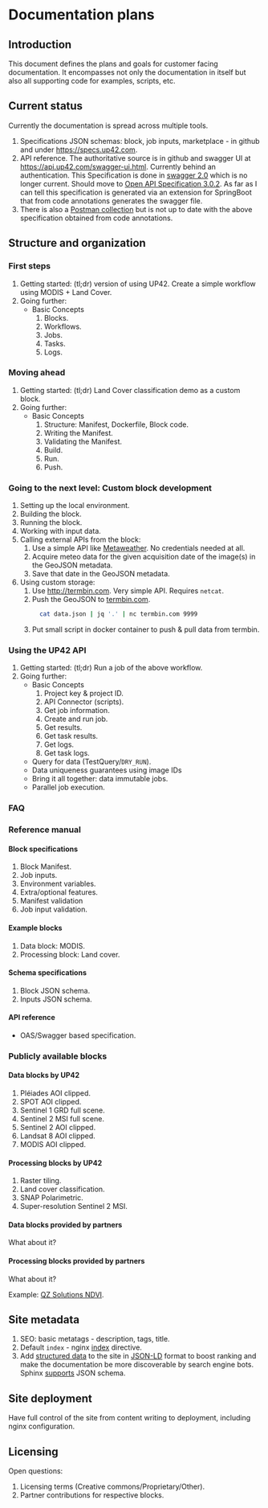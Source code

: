# Documentation plans

## Introduction

This document defines the plans and goals for customer facing
documentation. It encompasses not only the documentation in itself but
also all supporting code for examples, scripts, etc.

## Current status

Currently the documentation is spread across multiple tools.

 1. Specifications JSON schemas: block, job inputs, marketplace - in
    github and under <https://specs.up42.com>.
 2. API reference. The authoritative source is in github and swagger
    UI at <https://api.up42.com/swagger-ui.html>. Currently behind an
    authentication. This Specification is done in 
    [swagger 2.0](https://github.com/OAI/OpenAPI-Specification/blob/master/versions/2.0.md)
    which is no longer current. Should move to
    [Open API Specification 3.0.2](https://github.com/OAI/OpenAPI-Specification/blob/master/versions/3.0.2.md).
    As far as I can tell this specification is generated via an
    extension for SpringBoot that from code annotations generates the
    swagger file. 
 3. There is also a [Postman collection](https://team-up42.postman.co/collections/5764460-35e0ab3e-f5d9-4fcf-a4ea-2e2495318b08?version=latest&workspace=cd4eb771-f5c5-4896-8511-3c9f1127bd9b)
    but is not up to date with the above specification obtained from
    code annotations.

## Structure and organization

### First steps

 1. Getting started: (tl;dr) version of using UP42. Create a simple
    workflow using MODIS + Land Cover.
 2. Going further:
    * Basic Concepts
      1. Blocks.
      2. Workflows.
      3. Jobs.
      4. Tasks.
      5. Logs.
 
### Moving ahead
 
 1. Getting started: (tl;dr) Land Cover classification demo as a
    custom block.
 2. Going further:
    * Basic Concepts
      1. Structure: Manifest, Dockerfile, Block code.
      2. Writing the Manifest.
      3. Validating the Manifest.
      4. Build.
      5. Run.
      6. Push.
      
### Going to the next level: Custom block development

 1. Setting up the local environment.
 2. Building the block.
 3. Running the block.
 4. Working with input data.
 5. Calling external APIs from the block: 
    1. Use a simple API like
       [Metaweather](https://www.metaweather.com/api/).
       No credentials needed at all. 
    2. Acquire meteo data for the given acquisition date of the image(s)
       in the GeoJSON metadata.
    3. Save that date in the GeoJSON metadata.
  6. Using custom storage:
     1. Use <http://termbin.com>. Very simple API. Requires `netcat`.
     2. Push the GeoJSON to [termbin.com](http://termbin.com).
        ```bash
          cat data.json | jq '.' | nc termbin.com 9999
        ```
     3. Put small script in docker container to push & pull data from
        termbin.

### Using the UP42 API

 1. Getting started: (tl;dr) Run a job of the above workflow.
 2. Going further:
    * Basic Concepts
      1. Project key & project ID.
      2. API Connector (scripts).
      3. Get job information.
      4. Create and run job.
      5. Get results.
      6. Get task results.
      7. Get logs.
      8. Get task logs.
    * Query for data (TestQuery/`DRY_RUN`).
    * Data uniqueness guarantees using image IDs
    * Bring it all together: data immutable jobs.
    * Parallel job execution.


### FAQ

### Reference manual

#### Block specifications

 1. Block Manifest.
 2. Job inputs.
 3. Environment variables.
 4. Extra/optional features.
 5. Manifest validation
 6. Job input validation.

#### Example blocks
 
 1. Data block: MODIS.
 2. Processing block: Land cover.
 
#### Schema specifications

 1. Block JSON schema.
 2. Inputs JSON schema.

#### API reference
 
 * OAS/Swagger based specification.
 
### Publicly available blocks

#### Data blocks by UP42
    
 1. Pléiades AOI clipped.
 2. SPOT AOI clipped.
 3. Sentinel 1 GRD full scene.
 4. Sentinel 2 MSI full scene.
 5. Sentinel 2 AOI clipped.
 6. Landsat 8 AOI clipped.
 7. MODIS AOI clipped.
 
#### Processing blocks by UP42
 
 1. Raster tiling.
 2. Land cover classification.
 3. SNAP Polarimetric.
 4. Super-resolution Sentinel 2 MSI.
 
#### Data blocks provided by partners

What about it?

#### Processing blocks provided by partners

What about it?

Example: [QZ Solutions NDVI](https://www.qzsolutions.pl/ndvi/qzsolutions-ndvi.html).

## Site metadata

 1. SEO: basic metatags - description, tags, title.
 2. Default `index` - nginx
    [index](https://nginx.org/en/docs/http/ngx_http_index_module.html#index)
    directive.
 3. Add [structured data](https://developers.google.com/search/docs/guides/intro-structured-data)
    to the site in [JSON-LD](https://json-ld.org/) format to boost
    ranking and make the documentation be more discoverable by search
    engine bots. Sphinx
    [supports](https://github.com/lnoor/sphinx-jsonschema) JSON
    schema.
 
## Site deployment

Have full control of the site from content writing to deployment,
including nginx configuration.

## Licensing

Open questions:

 1. Licensing terms (Creative commons/Proprietary/Other).
 2. Partner contributions for respective blocks.
 
